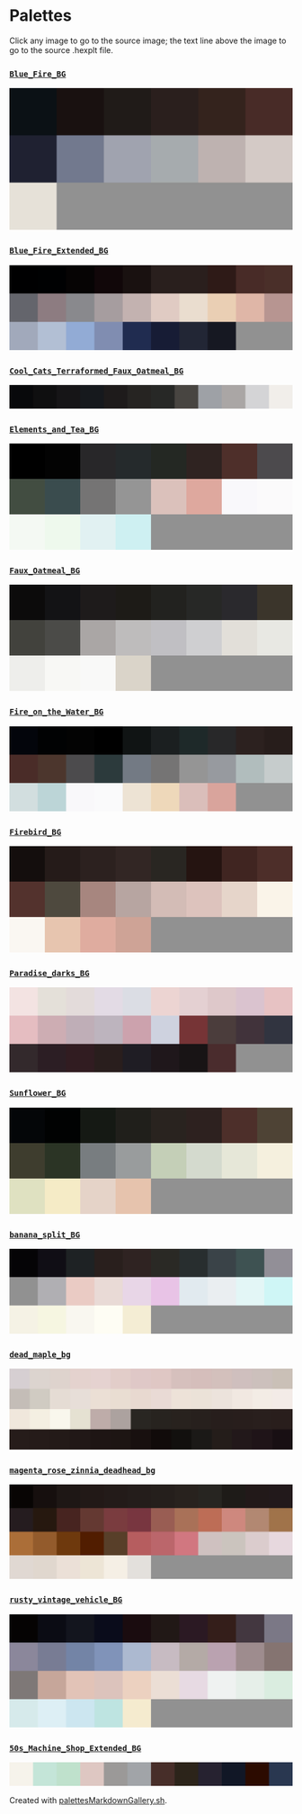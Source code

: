 # Palettes

Click any image to go to the source image; the text line above the image to go to the source .hexplt file.

### [`Blue_Fire_BG`](Blue_Fire_BG.hexplt)

[ ![Blue_Fire_BG.png](Blue_Fire_BG.png) ](Blue_Fire_BG.png)

### [`Blue_Fire_Extended_BG`](Blue_Fire_Extended_BG.hexplt)

[ ![Blue_Fire_Extended_BG.png](Blue_Fire_Extended_BG.png) ](Blue_Fire_Extended_BG.png)

### [`Cool_Cats_Terraformed_Faux_Oatmeal_BG`](Cool_Cats_Terraformed_Faux_Oatmeal_BG.hexplt)

[ ![Cool_Cats_Terraformed_Faux_Oatmeal_BG.png](Cool_Cats_Terraformed_Faux_Oatmeal_BG.png) ](Cool_Cats_Terraformed_Faux_Oatmeal_BG.png)

### [`Elements_and_Tea_BG`](Elements_and_Tea_BG.hexplt)

[ ![Elements_and_Tea_BG.png](Elements_and_Tea_BG.png) ](Elements_and_Tea_BG.png)

### [`Faux_Oatmeal_BG`](Faux_Oatmeal_BG.hexplt)

[ ![Faux_Oatmeal_BG.png](Faux_Oatmeal_BG.png) ](Faux_Oatmeal_BG.png)

### [`Fire_on_the_Water_BG`](Fire_on_the_Water_BG.hexplt)

[ ![Fire_on_the_Water_BG.png](Fire_on_the_Water_BG.png) ](Fire_on_the_Water_BG.png)

### [`Firebird_BG`](Firebird_BG.hexplt)

[ ![Firebird_BG.png](Firebird_BG.png) ](Firebird_BG.png)

### [`Paradise_darks_BG`](Paradise_darks_BG.hexplt)

[ ![Paradise_darks_BG.png](Paradise_darks_BG.png) ](Paradise_darks_BG.png)

### [`Sunflower_BG`](Sunflower_BG.hexplt)

[ ![Sunflower_BG.png](Sunflower_BG.png) ](Sunflower_BG.png)

### [`banana_split_BG`](banana_split_BG.hexplt)

[ ![banana_split_BG.png](banana_split_BG.png) ](banana_split_BG.png)

### [`dead_maple_bg`](dead_maple_bg.hexplt)

[ ![dead_maple_bg.png](dead_maple_bg.png) ](dead_maple_bg.png)

### [`magenta_rose_zinnia_deadhead_bg`](magenta_rose_zinnia_deadhead_bg.hexplt)

[ ![magenta_rose_zinnia_deadhead_bg.png](magenta_rose_zinnia_deadhead_bg.png) ](magenta_rose_zinnia_deadhead_bg.png)

### [`rusty_vintage_vehicle_BG`](rusty_vintage_vehicle_BG.hexplt)

[ ![rusty_vintage_vehicle_BG.png](rusty_vintage_vehicle_BG.png) ](rusty_vintage_vehicle_BG.png)

### [`50s_Machine_Shop_Extended_BG`](50s_Machine_Shop_Extended_BG.hexplt)

[ ![50s_Machine_Shop_Extended_BG.png](50s_Machine_Shop_Extended_BG.png) ](50s_Machine_Shop_Extended_BG.png)

Created with [palettesMarkdownGallery.sh](https://github.com/earthbound19/_ebDev/blob/master/scripts/imgAndVideo/palettesMarkdownGallery.sh).